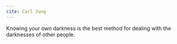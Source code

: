 ```yaml
---
cite: Carl Jung
---
```


Knowing your own darkness is the best method for dealing with the darknesses of other people.
